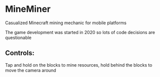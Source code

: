 # MineMiner
Casualized Minecraft mining mechanic for mobile platforms

The game development was started in 2020 so lots of code decisions are questionable 

## Controls:
Tap and hold on the blocks to mine resources, hold behind the blocks to move the camera around
